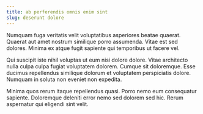 ```yaml
---
title: ab perferendis omnis enim sint
slug: deserunt dolore
---
```


Numquam fuga veritatis velit voluptatibus asperiores beatae quaerat. Quaerat aut amet nostrum similique porro assumenda. Vitae est sed dolores. Minima ex atque fugit sapiente qui temporibus ut facere vel.

Qui suscipit iste nihil voluptas ut eum nisi dolore dolore. Vitae architecto nulla culpa culpa fugiat voluptatem dolorem. Cumque sit doloremque. Esse ducimus repellendus similique dolorum et voluptatem perspiciatis dolore. Numquam in soluta non eveniet non expedita.

Minima quos rerum itaque repellendus quasi. Porro nemo eum consequatur sapiente. Doloremque deleniti error nemo sed dolorem sed hic. Rerum aspernatur qui eligendi sint velit.

